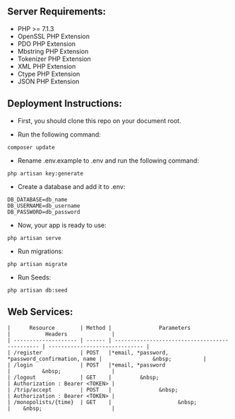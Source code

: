 ## Server Requirements:

- PHP >= 7.1.3
- OpenSSL PHP Extension
- PDO PHP Extension
- Mbstring PHP Extension
- Tokenizer PHP Extension
- XML PHP Extension
- Ctype PHP Extension
- JSON PHP Extension

## Deployment Instructions:

- First, you should clone this repo on your document root.

- Run the following command:

```
composer update
```
- Rename .env.example to .env and run the following command:  
```
php artisan key:generate
```
- Create a database and add it to .env:
```
DB_DATABASE=db_name
DB_USERNAME=db_username
DB_PASSWORD=db_password
```
- Now, your app is ready to use:
```
php artisan serve
```
- Run migrations:
```
php artisan migrate
```
- Run Seeds:
```
php artisan db:seed
```
## Web Services:
```
|      Resource        | Method |               Parameters                       |           Headers              |
| -------------------- | ------ | ---------------------------------------------- | ------------------------------ |
| /register            | POST   |*email, *password, *password_confirmation, name |                &nbsp;          |
| /login               | POST   |*email, *password                               |          &nbsp;                |
| /logout              | GET    |         &nbsp;                                 | Authorization : Bearer <TOKEN> |
| /trip/accept         | POST   |               &nbsp;                           | Authorization : Bearer <TOKEN> |
| /monopolists/{time}  | GET    |                     &nbsp;                     |    &nbsp;                      |




